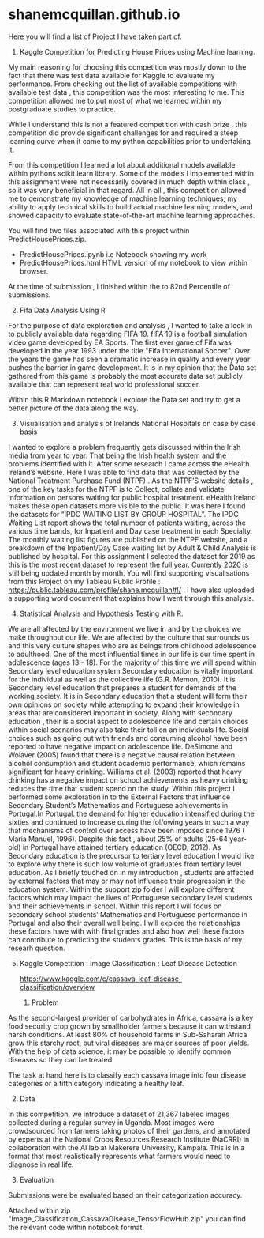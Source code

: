 # shanemcquillan.github.io


Here you will find a list of Project I have taken part of.

1) Kaggle Competition for Predicting House Prices using Machine learning.

My main reasoning for choosing this competition was mostly down to the fact that there was test data available for Kaggle to evaluate my performance. From checking out the list of available competitions with available test data , this competition was the most interesting to me. This competition allowed me to put most of what we learned within my postgraduate studies to practice.

While I understand this is not a featured competition with cash prize  , this competition did provide significant challenges for and required a steep learning curve when it came to my python capabilities prior to undertaking it. 
	
From this competition I learned a lot about additional models available within pythons scikit learn library.  Some of the models I implemented within this assignment were not necessarily covered in much depth within class , so it was very beneficial in that regard. All in all , this competition allowed me to demonstrate my  knowledge of machine learning techniques, my ability to apply technical skills to build actual machine learning models, and showed capacity to evaluate state-of-the-art machine learning approaches.  


You will find two files associated with this project within PredictHousePrices.zip.

  - PredictHousePrices.ipynb i.e Notebook showing my work
  - PredictHousePrices.html HTML version of my notebook to view within browser.
  
 At the time of submission , I finished within the to 82nd Percentile of submissions.
  
  
2) Fifa Data Analysis Using R

For the purpose of data exploration and analysis , I wanted to take a look in to publicly available data regarding FIFA 19.
fIFA 19 is a football simulation video game developed by EA Sports. The first ever game of Fifa was developed in the year 1993 under the title "Fifa International Soccer".  Over the years the game has seen a dramatic increase in quality and every year pushes the barrier in game development. It is in my opinion that the Data set gathered from this game is probably the most accurate data set publicly available that can represent real world professional soccer. 

Within this R Markdown notebook I explore the Data set and try to get a better picture of the data along the way.

3) Visualisation and analysis of Irelands National Hospitals on case by case basis

I wanted to explore a problem frequently gets discussed within the Irish media from year to year. That being the Irish health system and the problems identified with it. After some research I came across the eHealth Ireland’s website.  Here I was able to find data that was collected by the National Treatment Purchase Fund (NTPF) . As the NTPF’S website details , one of the key tasks for the NTPF is to Collect, collate and validate information on persons waiting for public hospital treatment. eHealth Ireland makes these open datasets more visible to the public. It was here I found the datasets for “IPDC WAITING LIST BY GROUP HOSPITAL”. The IPDC Waiting List report shows the total number of patients waiting, across the various time bands, for Inpatient and Day case treatment in each Specialty. The monthly waiting list figures are published on the NTPF website, and a breakdown of the Inpatient/Day Case waiting list by Adult & Child Analysis is published by hospital. For this assignment I selected the dataset for 2019 as this is the most recent dataset to represent the full year. Currently 2020 is still being updated month by month.
	You will find supporting visualisations from this Project on my Tableau Public Profile : https://public.tableau.com/profile/shane.mcquillan#!/ .
I have also uploaded a supporting word document that explains how I went through this analysis.


4) Statistical Analysis and Hypothesis Testing with R.

We are all affected by the environment we live in and by the choices we make throughout our life. We are affected by the culture that surrounds us and this very culture shapes who are as beings from childhood adolescence to adulthood. 
  One of the most influential times in our life is our time spent in adolescence (ages 13 - 18). For the majority of this time we will spend within Secondary level education system.Secondary education is vitally important for the individual as well as the collective life (G.R. Memon, 2010). It is Secondary level education that prepares a student for demands of the working society. It is in Secondary education that a student will form their own opinions on society while attempting to expand their knowledge in areas that are considered important in society.
  Along with secondary education , their is a social aspect to adolescence life and certain choices within social scenarios may also take their toll on an individuals life. Social choices such as going out with friends and consuming alcohol have been reported to have negative impact on adolescence life. DeSimone and Wolaver (2005) found that there is a negative causal relation between alcohol consumption and student academic performance, which remains significant for heavy drinking. Williams et al. (2003) reported that heavy drinking has a negative impact on school achievements as heavy drinking reduces the time that student spend on the study.
  Within this project I performed some exploration in to the External Factors that influence Secondary Student’s Mathematics and Portuguese achievements in Portugal.In Portugal. the demand for higher education intensified during the sixties and continued to increase during the fol/owing years in such a way that mechanisms of control over access have been imposed since 1976 ( Maria Manuel, 1996). Despite this fact , about 25% of adults (25-64 year-old) in Portugal have attained tertiary education (OECD, 2012).
  As Secondary education is the precursor to tertiary level education I would like to explore why there is such low volume of graduates from tertiary level education. As I briefly touched on in my introduction , students are affected by external factors that may or may not influence their progression in the education system.
    Within the support zip folder I will explore different factors which may impact the lives of Portuguese secondary level students and their achievements in school. Within this report I will focus on secondary school students’ Mathematics and Portuguese performance in Portugal and also their overall well being. I will explore the relationships these factors have with with final grades and also how well these factors can contribute to predicting the students grades. This is the basis of my researh question.
    
5) Kaggle Competition : Image Classification : Leaf Disease Detection
    
    https://www.kaggle.com/c/cassava-leaf-disease-classification/overview 
    
    1. Problem

As the second-largest provider of carbohydrates in Africa, cassava is a key food security crop grown by smallholder farmers because it can withstand harsh conditions. At least 80% of household farms in Sub-Saharan Africa grow this starchy root, but viral diseases are major sources of poor yields. With the help of data science, it may be possible to identify common diseases so they can be treated.

The task at hand here is to classify each cassava image into four disease categories or a fifth category indicating a healthy leaf. 

2. Data

In this competition, we introduce a dataset of 21,367 labeled images collected during a regular survey in Uganda. Most images were crowdsourced from farmers taking photos of their gardens, and annotated by experts at the National Crops Resources Research Institute (NaCRRI) in collaboration with the AI lab at Makerere University, Kampala. This is in a format that most realistically represents what farmers would need to diagnose in real life.

3. Evaluation

Submissions were be evaluated based on their categorization accuracy.

Attached within zip "Image_Classification_CassavaDisease_TensorFlowHub.zip" you can find the relevant code within notebook format.
